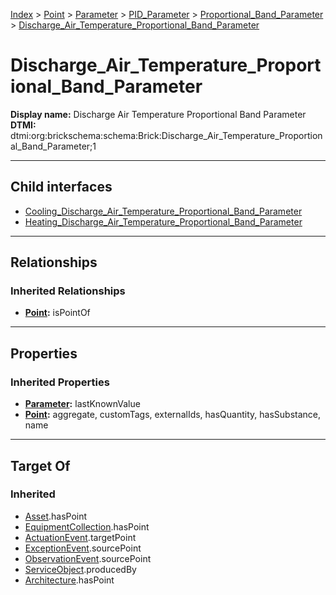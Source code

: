 [Index](../../../../../index.md) > [Point](../../../../Point.md) > [Parameter](../../../Parameter.md) > [PID_Parameter](../../PID_Parameter.md) > [Proportional_Band_Parameter](../Proportional_Band_Parameter.md) > [Discharge_Air_Temperature_Proportional_Band_Parameter](#)
# Discharge_Air_Temperature_Proportional_Band_Parameter

**Display name:** Discharge Air Temperature Proportional Band Parameter<br />
**DTMI:** dtmi:org:brickschema:schema:Brick:Discharge_Air_Temperature_Proportional_Band_Parameter;1

---

## Child interfaces
* [Cooling_Discharge_Air_Temperature_Proportional_Band_Parameter](Cooling_Discharge_Air_Temperature_Proportional_Band_Parameter.md)
* [Heating_Discharge_Air_Temperature_Proportional_Band_Parameter](Heating_Discharge_Air_Temperature_Proportional_Band_Parameter.md)

---

## Relationships

### Inherited Relationships
* **[Point](../../../../Point.md):** isPointOf

---

## Properties

### Inherited Properties
* **[Parameter](../../../Parameter.md):** lastKnownValue
* **[Point](../../../../Point.md):** aggregate, customTags, externalIds, hasQuantity, hasSubstance, name

---

## Target Of
### Inherited
* [Asset](../../../../../Asset/Asset.md).hasPoint
* [EquipmentCollection](../../../../../Collection/EquipmentCollection.md).hasPoint
* [ActuationEvent](../../../../../Event/PointEvent/ActuationEvent.md).targetPoint
* [ExceptionEvent](../../../../../Event/PointEvent/ExceptionEvent.md).sourcePoint
* [ObservationEvent](../../../../../Event/PointEvent/ObservationEvent.md).sourcePoint
* [ServiceObject](../../../../../Information/ServiceObject/ServiceObject.md).producedBy
* [Architecture](../../../../../Space/Architecture/Architecture.md).hasPoint
